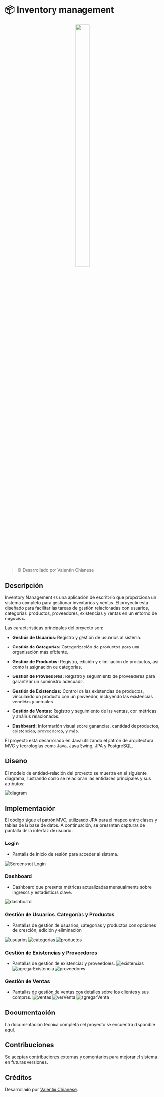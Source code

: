 # 📦 Inventory management

<p align="center"><img width=30% height=45% src="https://github.com/ImLevan/inventory-management/assets/91690079/d7da0d28-05cd-488c-a599-299358d4ecc4"></p>


> © Desarrollado por Valentin Chianese
## Descripción

Inventory Management es una aplicación de escritorio que proporciona un sistema completo para gestionar inventarios y ventas. El proyecto está diseñado para facilitar las tareas de gestión relacionadas con usuarios, categorías, productos, proveedores, existencias y ventas en un entorno de negocios.

Las características principales del proyecto son:

- **Gestión de Usuarios:** Registro y gestión de usuarios al sistema.

- **Gestión de Categorías:** Categorización de productos para una organización más eficiente.

- **Gestión de Productos:** Registro, edición y eliminación de productos, así como la asignación de categorías.

- **Gestión de Proveedores:** Registro y seguimiento de proveedores para garantizar un suministro adecuado.

- **Gestión de Existencias:** Control de las existencias de productos, vinculando un producto con un proveedor, incluyendo las existencias vendidas y actuales.

- **Gestión de Ventas:** Registro y seguimiento de las ventas, con métricas y análisis relacionados.

- **Dashboard:** Información visual sobre ganancias, cantidad de productos, existencias, proveedores, y más.

El proyecto está desarrollado en Java utilizando el patrón de arquitectura MVC y tecnologías como Java, Java Swing, JPA y PostgreSQL.

## Diseño

El modelo de entidad-relación del proyecto se muestra en el siguiente diagrama, ilustrando cómo se relacionan las entidades principales y sus atributos:

![diagram](https://github.com/ImLevan/inventory-management/assets/91690079/0171a972-e356-44c1-baf8-16f21f4b622b)


## Implementación

El código sigue el patrón MVC, utilizando JPA para el mapeo entre clases y tablas de la base de datos. A continuación, se presentan capturas de pantalla de la interfaz de usuario:

### Login

- Pantalla de inicio de sesión para acceder al sistema.

![Screenshot Login](https://github.com/ImLevan/inventory-management/assets/91690079/d7da0d28-05cd-488c-a599-299358d4ecc4)

### Dashboard

- Dashboard que presenta métricas actualizadas mensualmente sobre ingresos y estadísticas clave.

![dashboard](https://github.com/ImLevan/inventory-management/assets/91690079/f8b02bd6-5fae-4187-9d97-e90cb4670828)


### Gestión de Usuarios, Categorías y Productos

- Pantallas de gestión de usuarios, categorías y productos con opciones de creación, edición y eliminación.

![usuarios](https://github.com/ImLevan/inventory-management/assets/91690079/fbab4a46-8e67-4086-a305-0aca4112790d)
![categorias](https://github.com/ImLevan/inventory-management/assets/91690079/f6ea527e-0733-4a15-86bf-f29ef65f1fdb)
![productos](https://github.com/ImLevan/inventory-management/assets/91690079/3417fcf6-6f1a-4e8d-8b6d-4e12ed3b1f41)




### Gestión de Existencias y Proveedores

- Pantallas de gestión de existencias y proveedores.
![existencias](https://github.com/ImLevan/inventory-management/assets/91690079/8ad9f197-e8d0-4851-9443-61b8b2d3f8ac)
![agregarExistencia](https://github.com/ImLevan/inventory-management/assets/91690079/3d2416d1-b68f-45a8-a853-0f17640a5cf3)
![proveedores](https://github.com/ImLevan/inventory-management/assets/91690079/5c445354-ffb1-4b90-9bfe-dcc5a2ae9e74)


### Gestión de Ventas 

- Pantallas de gestión de ventas con detalles sobre los clientes y sus compras.
![ventas](https://github.com/ImLevan/inventory-management/assets/91690079/0919c421-585a-4e9a-a5ef-f1892361710b)
![verVenta](https://github.com/ImLevan/inventory-management/assets/91690079/6ef74ef8-8c22-49aa-a050-4e059b8c0704)
![agregarVenta](https://github.com/ImLevan/inventory-management/assets/91690079/11c4690c-3ed0-4b84-9fcf-54220be4db3a)


## Documentación

La documentación técnica completa del proyecto se encuentra disponible [aquí](https://docs.google.com/document/d/1VV7-y1ycgLpaTwBV3YA210YF9Iwq_C9MfiGH5S7s7c4/edit?usp=sharing).

## Contribuciones

Se aceptan contribuciones externas y comentarios para mejorar el sistema en futuras versiones.

## Créditos
Desarrollado por [Valentin Chianese](https://github.com/ImLevan).
